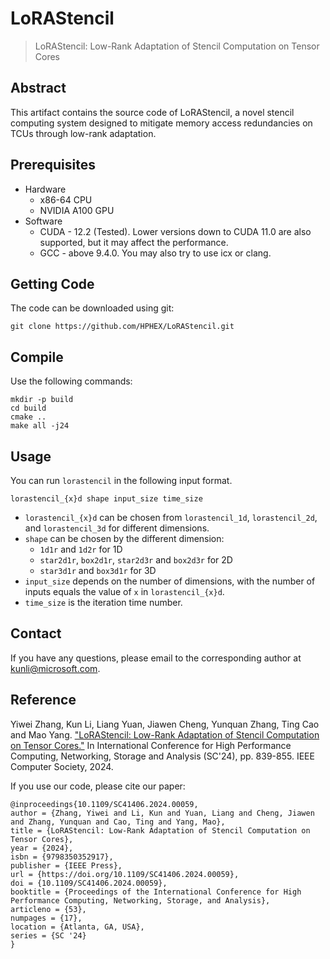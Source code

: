 # LoRAStencil

> LoRAStencil: Low-Rank Adaptation of Stencil Computation on Tensor Cores

## Abstract

This artifact contains the source code of LoRAStencil, a novel stencil computing system designed to mitigate memory access redundancies on TCUs through low-rank adaptation.

## Prerequisites

- Hardware
  - x86-64 CPU
  - NVIDIA A100 GPU
- Software
  - CUDA - 12.2 (Tested). Lower versions down to CUDA 11.0 are also supported, but it may affect the performance.
  - GCC - above 9.4.0. You may also try to use icx or clang.

## Getting Code

The code can be downloaded using git:
```
git clone https://github.com/HPHEX/LoRAStencil.git
```

## Compile

Use the following commands:
```
mkdir -p build
cd build
cmake ..
make all -j24
```

## Usage

You can run `lorastencil` in the following input format.

```
lorastencil_{x}d shape input_size time_size
```
- `lorastencil_{x}d` can be chosen from `lorastencil_1d`, `lorastencil_2d`, and `lorastencil_3d` for different dimensions.
- `shape` can be chosen by the different dimension:
  - `1d1r` and `1d2r` for 1D
  - `star2d1r`, `box2d1r`, `star2d3r` and `box2d3r` for 2D
  - `star3d1r` and `box3d1r` for 3D
- `input_size` depends on the number of dimensions, with the number of inputs equals the value of `x` in `lorastencil_{x}d`.
- `time_size` is the iteration time number.

## Contact
If you have any questions, please email to the corresponding author at [kunli@microsoft.com](kunli@microsoft.com).

## Reference

Yiwei Zhang, Kun Li, Liang Yuan, Jiawen Cheng, Yunquan Zhang, Ting Cao and Mao Yang. ["LoRAStencil: Low-Rank Adaptation of Stencil Computation on Tensor Cores."](https://dl.acm.org/doi/abs/10.1109/SC41406.2024.00059) In International Conference for High Performance Computing, Networking, Storage and Analysis (SC'24), pp. 839-855. IEEE Computer Society, 2024.

If you use our code, please cite our paper:

```angular2html
@inproceedings{10.1109/SC41406.2024.00059,
author = {Zhang, Yiwei and Li, Kun and Yuan, Liang and Cheng, Jiawen and Zhang, Yunquan and Cao, Ting and Yang, Mao},
title = {LoRAStencil: Low-Rank Adaptation of Stencil Computation on Tensor Cores},
year = {2024},
isbn = {9798350352917},
publisher = {IEEE Press},
url = {https://doi.org/10.1109/SC41406.2024.00059},
doi = {10.1109/SC41406.2024.00059},
booktitle = {Proceedings of the International Conference for High Performance Computing, Networking, Storage, and Analysis},
articleno = {53},
numpages = {17},
location = {Atlanta, GA, USA},
series = {SC '24}
}
```
